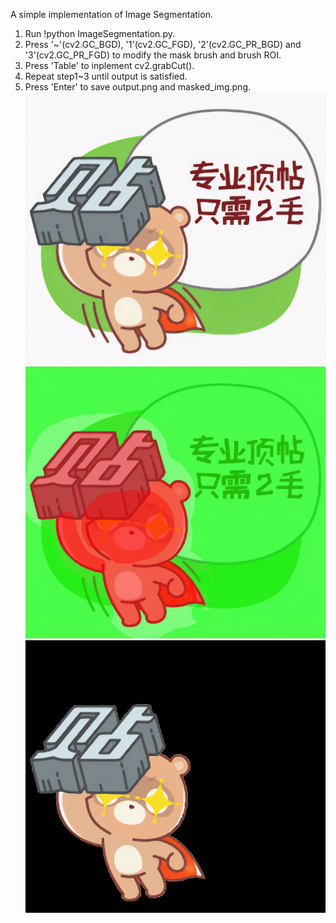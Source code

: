 A simple implementation of Image Segmentation.

1. Run !python ImageSegmentation.py.
2. Press '~'(cv2.GC_BGD), '1'(cv2.GC_FGD), '2'(cv2.GC_PR_BGD) and '3'(cv2.GC_PR_FGD) to modify the mask brush and brush ROI.
3. Press 'Table' to inplement cv2.grabCut().
4. Repeat step1~3 until output is satisfied.
5. Press 'Enter' to save output.png and masked_img.png. 
![Image text](https://github.com/HaohuaLv/ImageSegmentation/blob/master/input.png)
![Image text](https://github.com/HaohuaLv/ImageSegmentation/blob/master/masked_img.png)
![Image text](https://github.com/HaohuaLv/ImageSegmentation/blob/master/output.png)
